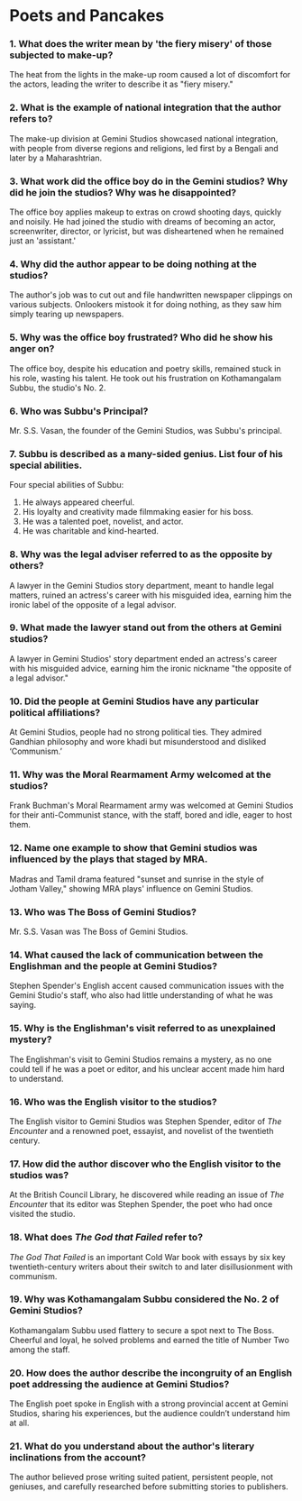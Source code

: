 # Poets and Pancakes 
### 1. What does the writer mean by 'the fiery misery' of those subjected to make-up? 
The heat from the lights in the make-up room caused a lot of discomfort for the actors, leading the writer to describe it as "fiery misery."

### 2. What is the example of national integration that the author refers to? 
The make-up division at Gemini Studios showcased national integration, with people from diverse regions and religions, led first by a Bengali and later by a Maharashtrian.

### 3. What work did the office boy do in the Gemini studios? Why did he join the studios? Why was he disappointed?
The office boy applies makeup to extras on crowd shooting days, quickly and noisily. He had joined the studio with dreams of becoming an actor, screenwriter, director, or lyricist, but was disheartened when he remained just an 'assistant.'

### 4. Why did the author appear to be doing nothing at the studios? 
The author's job was to cut out and file handwritten newspaper clippings on various subjects. Onlookers mistook it for doing nothing, as they saw him simply tearing up newspapers.

### 5. Why was the office boy frustrated? Who did he show his anger on? 
The office boy, despite his education and poetry skills, remained stuck in his role, wasting his talent. He took out his frustration on Kothamangalam Subbu, the studio's No. 2.

### 6. Who was Subbu's Principal? 
Mr. S.S. Vasan, the founder of the Gemini Studios, was Subbu's principal.

### 7. Subbu is described as a many-sided genius. List four of his special abilities. 
Four special abilities of Subbu:
1. He always appeared cheerful.
2. His loyalty and creativity made filmmaking easier for his boss.
3. He was a talented poet, novelist, and actor.
4. He was charitable and kind-hearted.

### 8. Why was the legal adviser referred to as the opposite by others? 
A lawyer in the Gemini Studios story department, meant to handle legal matters, ruined an actress's career with his misguided idea, earning him the ironic label of the opposite of a legal advisor.

### 9. What made the lawyer stand out from the others at Gemini studios? 
A lawyer in Gemini Studios' story department ended an actress's career with his misguided advice, earning him the ironic nickname "the opposite of a legal advisor."

### 10. Did the people at Gemini Studios have any particular political affiliations? 
At Gemini Studios, people had no strong political ties. They admired Gandhian philosophy and wore khadi but misunderstood and disliked ‘Communism.’

### 11. Why was the Moral Rearmament Army welcomed at the studios? 
Frank Buchman's Moral Rearmament army was welcomed at Gemini Studios for their anti-Communist stance, with the staff, bored and idle, eager to host them.

### 12. Name one example to show that Gemini studios was influenced by the plays that staged by MRA.
Madras and Tamil drama featured "sunset and sunrise in the style of Jotham Valley," showing MRA plays' influence on Gemini Studios.

### 13. Who was The Boss of Gemini Studios? 
Mr. S.S. Vasan was The Boss of Gemini Studios.

### 14. What caused the lack of communication between the Englishman and the people at Gemini Studios? 
Stephen Spender's English accent caused communication issues with the Gemini Studio's staff, who also had little understanding of what he was saying.

### 15. Why is the Englishman's visit referred to as unexplained mystery? 
The Englishman's visit to Gemini Studios remains a mystery, as no one could tell if he was a poet or editor, and his unclear accent made him hard to understand.

### 16. Who was the English visitor to the studios? 
The English visitor to Gemini Studios was Stephen Spender, editor of *The Encounter* and a renowned poet, essayist, and novelist of the twentieth century.

### 17. How did the author discover who the English visitor to the studios was?
At the British Council Library, he discovered while reading an issue of *The Encounter* that its editor was Stephen Spender, the poet who had once visited the studio.

### 18. What does *The God that Failed* refer to? 
*The God That Failed* is an important Cold War book with essays by six key twentieth-century writers about their switch to and later disillusionment with communism.

### 19. Why was Kothamangalam Subbu considered the No. 2 of Gemini Studios?
Kothamangalam Subbu used flattery to secure a spot next to The Boss. Cheerful and loyal, he solved problems and earned the title of Number Two among the staff.

### 20. How does the author describe the incongruity of an English poet addressing the audience at Gemini Studios? 
The English poet spoke in English with a strong provincial accent at Gemini Studios, sharing his experiences, but the audience couldn’t understand him at all.

### 21. What do you understand about the author's literary inclinations from the account? 
The author believed prose writing suited patient, persistent people, not geniuses, and carefully researched before submitting stories to publishers.
